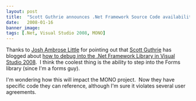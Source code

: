 ```yaml
---
layout: post
title:  "Scott Guthrie announces .Net Framework Source Code availability"
date:   2008-01-16
banner_image: 
tags: [.Net, Visual Studio 2008, MONO]
---
```


Thanks to [Josh Ambrose Little](http://dotnettemplar.net) for pointing out that [Scott Guthrie](http://weblogs.asp.net/scottgu/) has blogged about [how to debug into the .Net Framework Library in Visual Studio 2008](http://weblogs.asp.net/scottgu/archive/2008/01/16/net-framework-library-source-code-now-available.aspx).  I think the coolest thing is the ability to step into the Forms library (since I'm a forms guy).

I'm wondering how this will impact the MONO project.  Now they have specific code they can reference, although I'm sure it violates several user agreements.